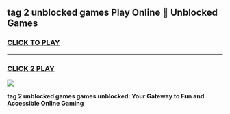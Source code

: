 
## tag 2 unblocked games Play Online 👋 Unblocked Games
<h3>
<a href="https://premium.freeplayer.one?title=tag_2_unblocked_games&ref=19F">CLICK TO PLAY</a></h3>
<hr>

<h3>
<a href="https://premium.freeplayer.one?title=tag_2_unblocked_games&ref=19F">CLICK 2 PLAY</a>
  
</h3>

<a href="https://premium.freeplayer.one?title=tag_2_unblocked_games&ref=19F"><img src="https://clearcache.store/games.png"></a>


**tag 2 unblocked games games unblocked: Your Gateway to Fun and Accessible Online Gaming**
